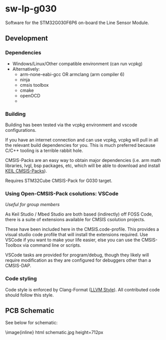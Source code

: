 # sw-lp-g030

Software for the STM32G030F6P6 on-board the Line Sensor Module.

## Development

### Dependencies

- Windows/Linux/Other compatible environment (can run vcpkg)
- Alternatively:
  - arm-none-eabi-gcc OR armclang (arm compiler 6)
  - ninja
  - cmsis toolbox
  - cmake
  - openOCD
  - 
### Building

Building has been tested via the vcpkg environment and vscode configurations.

If you have an internet connection and can use vcpkg, vcpkg will pull in all the relevant build dependencies for you. This is much preferred because C/C++ tooling is a terrible rabbit hole.

CMSIS-Packs are an easy way to obtain major dependencies (i.e. arm math libraries, lvgl, bsp packages, etc, which will be able to download and install [KEIL CMSIS-Packs](https://www.keil.arm.com/packs/)).

Requires STM32Cube CMSIS-Pack for G030 target.

### Using Open-CMSIS-Pack csolutions: VSCode

*Useful for group members* 

As Keil Studio / Mbed Studio are both based (indirectly) off FOSS Code, there is a suite of extensions available for CMSIS csolution projects.

These have been included here in the CMSIS.code-profile. This provides a visual studio code profile that will install the extensions required.  Use VSCode if you want to make your life easier, else you can use the CMSIS-Toolbox via command line or scripts.

VSCode tasks are provided for program/debug, though they likely will require modification
as they are configured for debuggers other than a CMSIS-DAP.

### Code styling

Code style is enforced by Clang-Format ([LLVM Style](https://llvm.org/docs/CodingStandards.html#header-guard)). All contributed code should follow this style.

## PCB Schematic

See below for schematic:

\image{inline} html schematic.jpg height=712px
